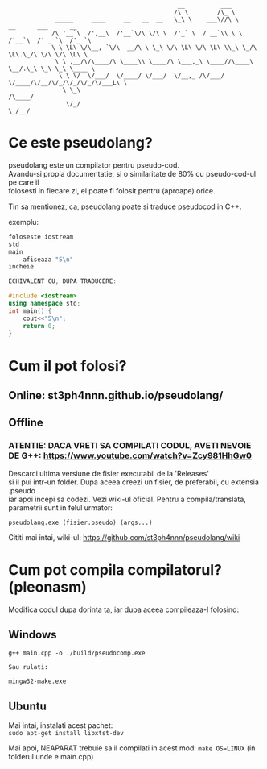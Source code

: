```
                                               __          ___                                
                                              /\ \        /\_ \                               
             _____     ____     __   __  __   \_\ \    ___\//\ \      __      ___      __     
            /\ '__`\  /',__\  /'__`\/\ \/\ \  /'_` \  / __`\\ \ \   /'__`\  /' _ `\  /'_ `\   
            \ \ \L\ \/\__, `\/\  __/\ \ \_\ \/\ \L\ \/\ \L\ \\_\ \_/\ \L\.\_/\ \/\ \/\ \L\ \  
             \ \ ,__/\/\____/\ \____\\ \____/\ \___,_\ \____//\____\ \__/.\_\ \_\ \_\ \____ \ 
              \ \ \/  \/___/  \/____/ \/___/  \/__,_ /\/___/ \/____/\/__/\/_/\/_/\/_/\/___L\ \
               \ \_\                                                                   /\____/
                \/_/                                                                   \_/__/ 
```
# Ce este pseudolang?

pseudolang este un compilator pentru pseudo-cod.  
Avandu-si propia documentatie, si o similaritate de 80% cu pseudo-cod-ul pe care il  
folosesti in fiecare zi, el poate fi folosit pentru (aproape) orice.  
    
Tin sa mentionez, ca, pseudolang poate si traduce pseudocod in C++.

exemplu:

```c++
foloseste iostream  
std  
main  
    afiseaza "5\n"  
incheie  

ECHIVALENT CU, DUPA TRADUCERE:  

#include <iostream>  
using namespace std;  
int main() {  
    cout<<"5\n";  
    return 0;  
}  
```

# Cum il pot folosi?

## Online: st3ph4nnn.github.io/pseudolang/
## Offline
### ATENTIE: DACA VRETI SA COMPILATI CODUL, AVETI NEVOIE DE G++: https://www.youtube.com/watch?v=Zcy981HhGw0  

Descarci ultima versiune de fisier executabil de la 'Releases'  
si il pui intr-un folder. Dupa aceea creezi un fisier, de preferabil, cu extensia .pseudo  
iar apoi incepi sa codezi. Vezi wiki-ul oficial.
Pentru a compila/translata, parametrii sunt in felul urmator:  

```pseudolang.exe (fisier.pseudo) (args...)```

Cititi mai intai, wiki-ul: https://github.com/st3ph4nnn/pseudolang/wiki

# Cum pot compila compilatorul? (pleonasm)

Modifica codul dupa dorinta ta, iar dupa aceea compileaza-l folosind:  

## Windows

```
g++ main.cpp -o ./build/pseudocomp.exe

Sau rulati:

mingw32-make.exe
```

## Ubuntu

Mai intai, instalati acest pachet:  
```sudo apt-get install libxtst-dev```  

Mai apoi, NEAPARAT trebuie sa il compilati in acest mod:
```make OS=LINUX``` (in folderul unde e main.cpp)

